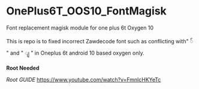 # OnePlus6T_OOS10_FontMagisk
Font replacement magisk module for one plus 6t Oxygen 10

This is repo  is to fixed incorrect Zawdecode font such 
as conflicting with"   ် " and "  ျ  " in Oneplus 6t android 10 based oxygen only.

**Root Needed**

*Root GUIDE* 
https://www.youtube.com/watch?v=FmnlcHKYeTc

